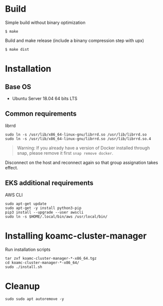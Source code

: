 # Build
Simple build without binary optimization

  ```
  $ make
  ```

Build and make release (include a binany compression step with upx)

  ```
  $ make dist
  ```

# Installation

## Base OS

* Ubuntu Server 18.04 64 bits LTS

## Common requirements
librrd

```
sudo ln -s /usr/lib/x86_64-linux-gnu/librrd.so /usr/lib/librrd.so
sudo ln -s /usr/lib/x86_64-linux-gnu/librrd.so /usr/lib/librrd.so.4
```

> Warning: If you already have a version of Docker installed through snap, please remove it first `snap remove docker`.

Disconnect on the host and reconnect again so that group assignation takes effect.

## EKS additional requirements
AWS CLI

```
sudo apt-get update
sudo apt-get -y install python3-pip
pip3 install --upgrade --user awscli
sudo ln -s $HOME/.local/bin/aws /usr/local/bin/
```

# Installing koamc-cluster-manager
Run installation scripts

```
tar zxf koamc-cluster-manager-*-x86_64.tgz
cd koamc-cluster-manager-*-x86_64/
sudo ./install.sh
```

# Cleanup

```
sudo sudo apt autoremove -y
```